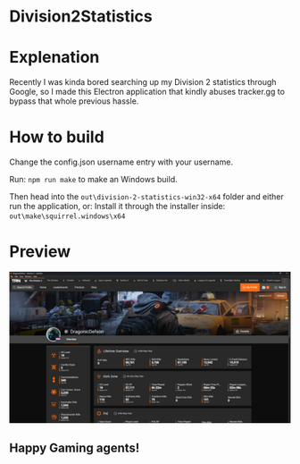 # Division2Statistics

# Explenation

Recently I was kinda bored searching up my Division 2 statistics through Google, so I made this Electron application that kindly abuses
tracker.gg to bypass that whole previous hassle.

# How to build

Change the config.json username entry with your username.

Run: ```npm run make``` to make an Windows build.

Then head into the ```out\division-2-statistics-win32-x64``` folder and either run the application, or:
Install it through the installer inside: ```out\make\squirrel.windows\x64```

# Preview
![Preview](https://raw.githubusercontent.com/DragonicDefson/Division2Statistics/main/preview.png)

## Happy Gaming agents!
